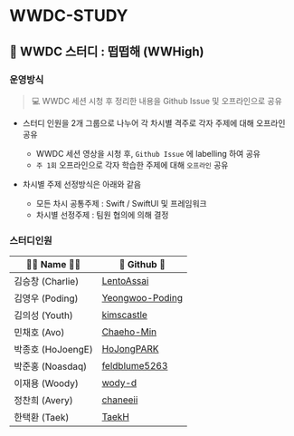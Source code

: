 # WWDC-STUDY

## 🍎 WWDC 스터디 : 떱떱해 (WWHigh)

### 운영방식
> 💻 WWDC 세션 시청 후 정리한 내용을 Github Issue 및 오프라인으로 공유

- 스터디 인원을 2개 그룹으로 나누어 각 차시별 격주로 각자 주제에 대해 오프라인 공유 
  - WWDC 세션 영상을 시청 후, `Github Issue` 에 labelling 하여 공유
  - `주 1회` 오프라인으로 각자 학습한 주제에 대해 `오프라인` 공유 

- 차시별 주제 선정방식은 아래와 같음
  - 모든 차시 공통주제 :  Swift / SwiftUI 및 프레임워크
  - 차시별 선정주제 : 팀원 협의에 의해 결정


### 스터디인원

| 👩‍💻 Name 🧑‍💻    | 🔗 Github 🔗                           
|----------------	|------------------------------------
| 김승창 (Charlie)| [LentoAssai](https://github.com/LentoAssai)         
| 김영우 (Poding)| [Yeongwoo-Poding](https://github.com/Yeongwoo-Poding) 
| 김의성 (Youth)| [kimscastle](https://github.com/kimscastle)                              
| 민채호 (Avo)  | [Chaeho-Min](https://github.com/Chaeho-Min)                                  
| 박종호 (HoJoengE) | [HoJongPARK](https://github.com/HoJongPARK)                                
| 박준홍 (Noasdaq) | [feldblume5263](https://github.com/feldblume5263)                             
| 이재용 (Woody) | [wody-d](https://github.com/wody-d)                             
| 정찬희 (Avery) |[chaneeii](https://github.com/chaneeii)                                           
| 한택환 (Taek) |[TaekH](https://github.com/TaekH)             



